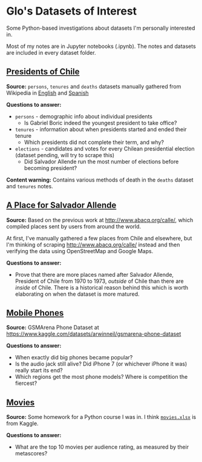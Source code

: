 # Glo's Datasets of Interest
Some Python-based investigations about datasets I'm personally interested in.

Most of my notes are in Jupyter notebooks (.ipynb). The notes and datasets are included in every dataset folder.

## [Presidents of Chile](presidents-of-chile)
**Source:** `persons`, `tenures` and `deaths` datasets manually gathered from Wikipedia in [English](https://en.wikipedia.org/wiki/List_of_presidents_of_Chile) and [Spanish](https://es.wikipedia.org/wiki/Anexo:Presidentes_de_Chile)

**Questions to answer:**
* `persons` - demographic info about individual presidents
    * Is Gabriel Boric indeed the youngest president to take office?
* `tenures` - information about when presidents started and ended their tenure
    * Which presidents did not complete their term, and why?
* `elections` - candidates and votes for every Chilean presidential election (dataset pending, will try to scrape this)
    * Did Salvador Allende run the most number of elections before becoming president?

**Content warning:** Contains various methods of death in the `deaths` dataset and `tenures` notes.

## [A Place for Salvador Allende](a-place-for-salvador-allende)
**Source:** Based on the previous work at http://www.abacq.org/calle/, which compiled places sent by users from around the world.

At first, I've manually gathered a few places from Chile and elsewhere, but I'm thinking of scraping http://www.abacq.org/calle/ instead and then verifying the data using OpenStreetMap and Google Maps.

**Questions to answer:**
* Prove that there are more places named after Salvador Allende, President of Chile from 1970 to 1973, _outside_ of Chile than there are _inside_ of Chile. There is a historical reason behind this which is worth elaborating on when the dataset is more matured.

## [Mobile Phones](mobile-phones)
**Source:** GSMArena Phone Dataset at https://www.kaggle.com/datasets/arwinneil/gsmarena-phone-dataset

**Questions to answer:**
* When exactly did big phones became popular?
* Is the audio jack still alive? Did iPhone 7 (or whichever iPhone it was) really start its end?
* Which regions get the most phone models? Where is competition the fiercest?

## [Movies](movies)
**Source:** Some homework for a Python course I was in. I think [`movies.xlsx`](movies/movies.xlsx) is from Kaggle.

**Questions to answer:**
* What are the top 10 movies per audience rating, as measured by their metascores?